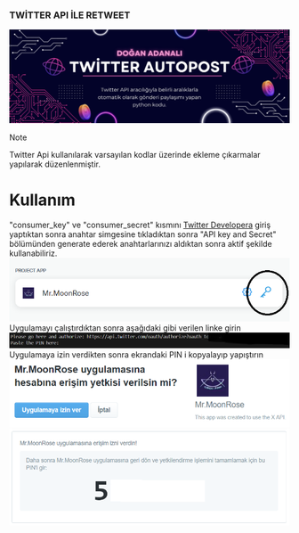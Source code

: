 ### TWİTTER API İLE RETWEET 
![](/twitterapi.png)
>[!NOTE]
>Twitter Api kullanılarak varsayılan kodlar üzerinde ekleme çıkarmalar yapılarak düzenlenmiştir.
# Kullanım
"consumer_key" ve "consumer_secret" kısmını [Twitter Developera](https://developer.twitter.com) giriş yaptıktan sonra anahtar simgesine tıkladıktan sonra "API key and Secret" bölümünden generate ederek anahtarlarınızı aldıktan sonra aktif şekilde kullanabiliriz. 
![](/api.png)
Uygulamayı çalıştırdıktan sonra aşağıdaki gibi verilen linke girin
![](/api2.png)
Uygulamaya izin verdikten sonra ekrandaki PIN i kopyalayıp yapıştırın
![](/api3.png)
![](/api4.png)